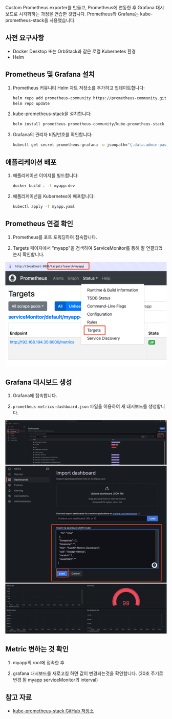 Custom Prometheus exporter를 만들고, Prometheus에 연동한 후 Grafana 대시보드로 시각화하는 과정을 연습한 것입니다. Prometheus와 Grafana는 kube-prometheus-stack을 사용했습니다.

## 사전 요구사항

- Docker Desktop 또는 OrbStack과 같은 로컬 Kubernetes 환경
- Helm

## Prometheus 및 Grafana 설치

1. Prometheus 커뮤니티 Helm 차트 저장소를 추가하고 업데이트합니다:

   ```bash
   helm repo add prometheus-community https://prometheus-community.github.io/helm-charts
   helm repo update
   ```

2. kube-prometheus-stack을 설치합니다:

   ```bash
   helm install prometheus prometheus-community/kube-prometheus-stack
   ```

3. Grafana의 관리자 비밀번호를 확인합니다:

   ```bash
   kubectl get secret prometheus-grafana -o jsonpath="{.data.admin-password}" | base64 --decode ; echo
   ```

## 애플리케이션 배포

1. 애플리케이션 이미지를 빌드합니다:

   ```bash
   docker build . -t myapp:dev
   ```

2. 애플리케이션을 Kubernetes에 배포합니다:

   ```bash
   kubectl apply -f myapp.yaml
   ```

## Prometheus 연결 확인

1. Prometheus를 포트 포워딩하여 접속합니다.

2. Targets 페이지에서 "myapp"을 검색하여 ServiceMonitor를 통해 잘 연결되었는지 확인합니다.

![alt text](image.png)

## Grafana 대시보드 생성

1. Grafana에 접속합니다.

2. `prometheus-metrics-dashboard.json` 파일을 이용하여 새 대시보드를 생성합니다.

![alt text](image-1.png)
![alt text](image-2.png)
![alt text](image-3.png)

## Metric 변하는 것 확인

1. myapp의 root에 접속한 후

2. grafana 대시보드를 새로고침 하면 값이 변경되는것을 확인합니다. (30초 주기로 변경 됨 myapp serviceMonitor의 interval)

## 참고 자료

- [kube-prometheus-stack GitHub 저장소](https://github.com/prometheus-community/helm-charts/tree/main/charts/kube-prometheus-stack)
